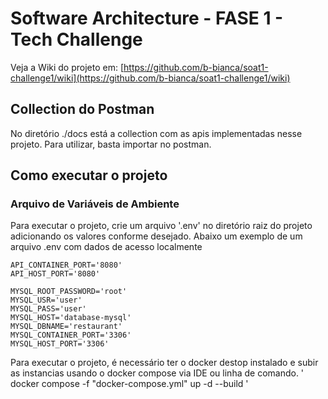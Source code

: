 # Software Architecture - FASE 1 - Tech Challenge

Veja a Wiki do projeto em: [https://github.com/b-bianca/soat1-challenge1/wiki](https://github.com/b-bianca/soat1-challenge1/wiki)

## Collection do Postman

No diretório ./docs está a collection com as apis implementadas nesse projeto. Para utilizar, basta importar no postman.


## Como executar o projeto

### Arquivo de Variáveis de Ambiente
Para executar o projeto, crie um arquivo '.env' no diretório raiz do projeto adicionando os valores conforme desejado. Abaixo um exemplo de um arquivo .env com dados de acesso localmente
~~~
API_CONTAINER_PORT='8080'
API_HOST_PORT='8080'

MYSQL_ROOT_PASSWORD='root'
MYSQL_USR='user'
MYSQL_PASS='user'
MYSQL_HOST='database-mysql'
MYSQL_DBNAME='restaurant'
MYSQL_CONTAINER_PORT='3306'
MYSQL_HOST_PORT='3306'
~~~


Para executar o projeto, é necessário ter o docker destop instalado e subir as instancias usando o docker compose via IDE ou linha de comando.
' docker compose -f "docker-compose.yml" up -d --build '
